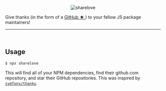<p align="center">
  <img src="https://user-images.githubusercontent.com/2793951/36453886-10399cca-169a-11e8-8856-6aa7f1a041f7.png" alt="sharelove">
</p>

Give thanks (in the form of a [GitHub ★ ](https://help.github.com/articles/about-stars/)) to your fellow JS package maintainers!

<hr>
<br>

## Usage

```sh
$ npx sharelove
```

This will find all of your NPM dependencies, find their github.com repository, and star their GitHub repositories. This was inspired by [`symfony/thanks`](https://github.com/symfony/thanks).
